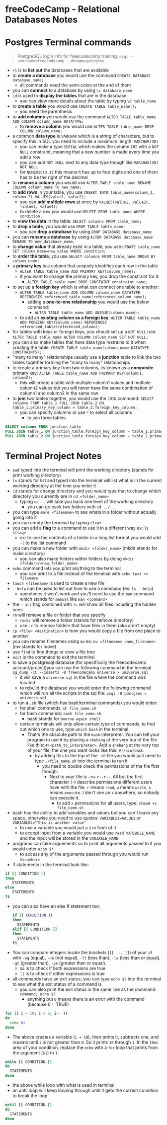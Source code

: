 # freeCodeCamp - Relational Databases Notes

# Postgres Terminal commands

> PostgreSQL login info for freecodecamp training: `psql --username=freecodecamp --dbname=postgres`

- `\l` is to **list out** the databases that are available
- to **create a database** you would use the command `CREATE DATABASE database_name;`
  - all commands need the semi-colon at the end of them
- you can **connect** to a database by using `\c database_name`
- `\d` is used to **display the tables** that are in the database
  - you can view more details about the table by typing `\d table_name`
- to **create a table** you would use `CREATE TABLE table_name();`
  - you need the parenthesis
- to **add columns** you would use the command `ALTER TABLE table_name ADD COLUMN column_name DATATYPE;`
  - to **remove a column** you would use `ALTER TABLE table_name DROP COLUMN column_name;`
- a common **data type** is `VARCHAR` which is a string of characters, but to specify this in SQL you need to include a maximum length: `VARCHAR(30)`
  - you can make a type `SERIAL` which makes the column `INT` with a `NOT NULL` constraint, meaning that a new number is made every time you add a row
  - you can add `NOT NULL` next to any data type though like `VARCHAR(30) NOT NULL`
  - for `NUMERIC(3,1)` this means it has up to four digits and one of them has to be the right of the decimal
- to **rename a column** you would use `ALTER TABLE table_name RENAME COLUMN column_name TO new_name;`
- to **add rows** in your table, you use `INSERT INTO table_name(column_1, column_2) VALUES(value1, value2);`
  - you can **add multiple rows** at once by `VALUES(value1, value2), (value3, value4);`
  - to delete a row you would use `DELETE FROM table_name WHERE condition;`
- to **view the data** in the table: `SELECT columns FROM table_name;`
- to **drop a table**, you would use `DROP TABLE table_name;`
  - you can **drop a database** by using `DROP DATABASE database_name`
- you can **rename a database** by using `ALTER DATABASE database_name RENAME TO new_database_name;`
- to **change value** that already exist in a table, you use `UPDATE table_name SET column_name=new_value WHERE condition;`
- to **order the table**, you use `SELECT columns FROM table_name ORDER BY column_name;`
- a **primary key** is a column that uniquely identifies each row in the table
  - `ALTER TABLE table_name ADD PRIMARY KEY(column_name);`
  - if you want to change the primary key, you drop the constraint for it:
    - `ALTER TABLE table_name DROP CONSTAINT constraint_name;`
- to set up a **foreign key** which is what can connect one table to another:
  - `ALTER TABLE table_name ADD COLUMN column_name DATATYPE REFERENCES referenced_table_name(referenced_column_name);`
    - adding a **one-to-one relationship** you would use the below command:
      - `ALTER TABLE table_name ADD UNIQUE(column_name);`
  - to add an **existing column as a foreign key**: `ALTER TABLE table_name ADD FOREIGN KEY(column_name) REFERENCES referenced_table(referenced_column);`
- for tables with keys or foreign keys, you should set up a `NOT NULL` rule: `ALTER TABLE table_name ALTER COLUMN column_name SET NOT NULL;`
- you can also make tables that have data type restrains to it when creating the table: `CREATE TABLE table_name(column_name DATATYPE CONSTRAINTS);`
- "many to many" relationships usually use a **junction** table to link the two tables together forming the "many to many" relationships
- to create a primary key from two columns, its known as a **composite** primary key: `ALTER TABLE table_name ADD PRIMARY KEY(column1, column2);`
  - this will create a table with multiple column1 values and multiple column2 values but you will never have the same combination of column1 and column2 in the same row
- to **join** two tables together, you would use the `JOIN` command: `SELECT columns FROM table_1 FULL JOIN table_2 ON table_1.primary_key_column = table_2.foreign_key_column;`
  - you can specify columns or use `*` to select all columns
    - to join three tables:

```sql
SELECT columns FROM junction_table
FULL JOIN table_1 ON junction_table.foreign_key_column = table_1.primary_key_column
FULL JOIN table_2 ON junction_table.foreign_key_column = table_2.primary_key_column;
```

# Terminal Project Notes

- `pwd` typed into the terminal will print the working directory (stands for print working directory)
- `ls` stands for list and typed into the terminal will list what is in the current working directory at the time you enter it
- `cd` stands for change directory and you would type that to change which directory you currently are in `cd <folder_name>`
  - typing `cd ..` will take you back one level of the working directory
    - you can go back two folders with `cd ../..`
- you can type `more <filename>` to see whats in a folder without actually going into it
- you can empty the terminal by typing `clear`
- you can add a **flag** to a command to use it in a different way ex: `ls <flag>`
  - ex: to see the contents of a folder in a long list format you would add `-l` to the list command
- you can make a new folder with `mkdir <folder_name>` (mkdir stands for make directory)
  - you can also make folders within folders by doing `mkdir <folder>/<new_folder_name>`
- `echo` command lets you print anything to the terminal
  - you can print to a file instead of the terminal with `echo text >> filename`
- `touch <filename>` is used to create a new file
- `--help` can be used to list out how to use a command (ex: `ls --help`)
  - sometimes it won't work and you'll need to use the `man` command which stands for `manual` like `man <command>`
- the `--all` flag combined with `ls` will show all files including the hidden ones
- `rm` will remove a file or folder that you specify
  - `rmdir` will remove a folder (stands for remove directory)
  - use `-r` to remove folders that have files in them (aka aren’t empty)
- `cp <file> <destination>` is how you would copy a file from one place to another
- you can rename filenames using `mv` ex: `mv <filename> <new_filename>` (mv stands for move)
- use `find` to find things or view a file tree
- `exit` is the command to exit the terminal
- to save a postgresql database (for specifically the freecodecamp account/project)you can use the following command in the terminal `pg_dump -cC --inserts -U freecodecamp universe > universe.sql`
  - it will save a `universe.sql` in the file where the command was located
  - to rebuild the database you would enter the following command which will run all the scripts in the sql file: `psql -U postgres < universe.sql`
- to run a `.sh` file (which has bash/terminal commands) you would enter:
  - for shell commands: `sh file_name.sh`
  - for bash commands: `bash file_name.sh`
    - bash stands for `bourne-again shell`
  - certain terminals will only allow certain type of commands, to find out which one to use, type `which bash` in the terminal
    - That's the absolute path to the `bash` interpreter. You can tell your program to use it by placing a `shebang` at the very top of the file like this: `#!<path_to_interpreter>`. Add a `shebang` at the very top of your file, the one you want looks like this: `#!/bin/bash`.
      - by adding this to the top of the `.sh` file you would just need to type `./file_name.sh` into the terminal to run it
        - you need to double check the permissions of the file first though:
          - Next to your file is `-rw-r--r--`. All but the first character (`-`) describe permissions different users have with the file. `r` means `read`, `w` means `write`, `x` means `execute`. I don't see an `x` anywhere, so nobody can execute it.
            - to add `x` permissions for all users, type: `chmod +x file_name.sh`
- bash has the ability to add variables and values but you can't leave any space, otherwise you need to use quotes: `VARIABLE1=VALUE1` or `VARIABLE2="This is another value"`
  - to use a variable you would put a `$` in front of it
  - to accept input from a variable you would use `read VARIABLE_NAME` and the input will be stored in the `VARIABLE_NAME`
- programs can take arguements so to print all arguments passed to it you would enter `echo $*`
  - to access any of the arguments passed through you would run `$<number>`
- if statements in the terminal look like:

```bash
if [[ CONDITION ]]
then
   STATEMENTS
else
   STATEMENTS
fi
```

- you can also have an else if statement too:
  ```bash
  if (( CONDITION ))
  then
    STATEMENTS
  elif [[ CONDITION ]]
  then
    STATEMENTS
  fi
  ```
- You can compare integers inside the brackets (`[[ ... ]]`) of your `if` with `-eq` (equal), `-ne` (not equal), `-lt` (less than), `-le` (less than or equal), `-gt` (greater than), `-ge` (greater than or equal).
  - `&&` is to check if both expressions are true
  - `||` is to check if either expressions is true
- all commands have an exit status, you can type `echo $?` into the terminal to see what the exit status of a command is
  - you can also print the exit status in the same line as the command: `command; echo $?`
    - anything but `0` means there is an error with the command (because 0 = TRUE)

```sh
for (( i = 10; i > 0; i-- ))
do
  echo $i
done
```

- The above creates a variable (`i = 10`), then prints it, subtracts one, and repeats until `i` is not greater than `0`. So it prints `10` through `1`. In the `then` area of your condition, replace the `echo` with a `for` loop that prints from the argument (`$1`) to `1`.

```bash
while [[ CONDITION ]]
do
  STATEMENTS
done
```

- the above while loop with what is used in terminal
- an until loop will keep looping through until it gets the correct condition to break the loop

```bash
until [[ CONDITION ]]
do
  STATEMENTS
done
```
